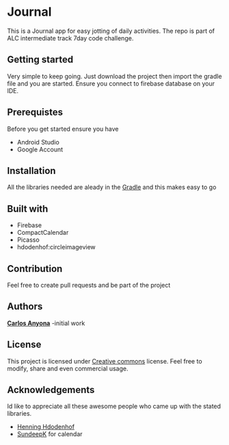 # Journal
This is a Journal app for easy jotting of daily activities. The repo is part of ALC intermediate track 7day code challenge.
## Getting started
Very simple to keep going. Just download the project then import the gradle file and you are started. Ensure you connect to 
firebase database on your IDE.
## Prerequistes
Before you get started ensure you have
- Android Studio
- Google Account
## Installation
All the libraries needed are aleady in the [Gradle](https://github.com/carloscj6/Journal/blob/master/app/build.gradle)
and this makes easy to go
## Built with
- Firebase
- CompactCalendar
- Picasso
- hdodenhof:circleimageview
## Contribution
Feel free to create pull requests and be part of the project
## Authors
**[Carlos Anyona](https://github.com/carloscj6)** -initial work
## License
This project is licensed under [Creative commons](https://creativecommons.org) license.
Feel free to modify, share and even commercial usage.
## Acknowledgements
Id like to appreciate all these awesome people who came up with the stated libraries.
- [Henning Hdodenhof](https://github.com/hdodenhof)
- [SundeepK](https://github.com/SundeepK) for calendar
